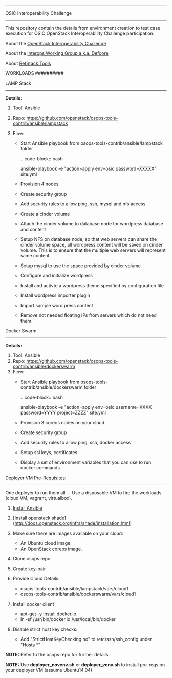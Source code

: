 ********************************
OSIC Interoperability Challenge
********************************

This repository contain the details from environment creation to test case
execution for OSIC OpenStack Interoperability Challenge participation.

About the [OpenStack Interoperability Challenge](https://wiki.openstack.org/wiki/Interop_Challenge)

About the [Interops Working Group a.k.a. Defcore](https://wiki.openstack.org/wiki/Governance/DefCoreCommittee)

About [RefStack Tools](https://wiki.openstack.org/wiki/RefStack)


WORKLOADS
##########

LAMP Stack
**********

**Details:**

1. Tool: Ansible
2. Repo: https://github.com/openstack/osops-tools-contrib/ansible/lampstack
3. Flow: 

   * Start Ansible playbook from osops-tools-contrib/ansible/lampstack folder

      .. code-block:: bash
        
        ansible-playbook -e "action=apply env=osic password=XXXXX" site.yml

   * Provision 4 nodes
   * Create security group
   * Add security rules to allow ping, ssh, mysql and nfs access
   * Create a cinder volume
   * Attach the cinder volume to database node for wordpress database and content
   * Setup NFS on database node, so that web servers can share the cinder
     volume space, all wordpress content will be saved on cinder volume.
     This is to ensure that the multiple web servers will represent same
     content.
   * Setup mysql to use the space provided by cinder volume
   * Configure and initialize wordpress
   * Install and activte a wordpress theme specified by configuration file
   * Install wordpress importer plugin
   * Import sample word press content
   * Remove not needed floating IPs from servers which do not need them.


Docker Swarm
**********

**Details:**

1. Tool: Ansible
2. Repo: https://github.com/openstack/osops-tools-contrib/ansible/dockerswarm
3. Flow:
   * Start Ansible playbook from osops-tools-contrib/ansible/dockerswarm folder

     .. code-block:: bash
       
       ansible-playbook -e "action=apply env=osic username=XXXX password=YYYY project=ZZZZ" site.yml

   * Provision 3 coreos nodes on your cloud
   * Create security group
   * Add security rules to allow ping, ssh, docker access
   * Setup ssl keys, certificates
   * Display a set of environment variables that you can use to run docker commands


Deployer VM Pre-Requisites:
**********

One deployer to run them all -- Use a disposable VM to fire the workloads (cloud VM, vagrant, virtualbox).

1. [Install Ansible](http://docs.ansible.com/ansible/intro_installation.html)
2. [Install openstack shade] (http://docs.openstack.org/infra/shade/installation.html)
3. Make sure there are images available on your cloud:

    * An Ubuntu cloud image.
    * An OpenStack coreos image.
    
4. Clone osops repo
5. Create key-pair
6. Provide Cloud Details:

    * osops-tools-contrib/ansible/lampstack/vars/cloud1
    * osops-tools-contrib/ansible/dockerswarm/vars/cloud1

7. Install docker client

    * apt-get -y install docker.io
    * ln -sf /usr/bin/docker.io /usr/local/bin/docker

8. Disable strict host key checks:

    * Add "StrictHostKeyChecking no" to /etc/ssh/ssh_config under "Hosts *"

**NOTE:** Refer to the osops repo for further details.

**NOTE:** Use **deployer_novenv.sh** or **deployer_venv.sh** to install pre-reqs on your deployer VM (assume Ubuntu14.04)
